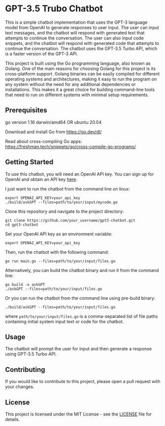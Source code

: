 # GPT-3.5 Trubo Chatbot

This is a simple chatbot implementation that uses the GPT-3 language model from OpenAI to generate responses to user input. The user can input text messages, and the chatbot will respond with generated text that attempts to continue the conversation. The user can also input code snippets, and the chatbot will respond with generated code that attempts to continue the conversation. The chatbot uses the GPT-3.5 Turbo API, which is a faster version of the GPT-3 API.

This project is built using the Go programming language, also known as Golang. One of the main reasons for choosing Golang for this project is its cross-platform support. Golang binaries can be easily compiled for different operating systems and architectures, making it easy to run the program on any system without the need for any additional dependencies or installations. This makes it a great choice for building command-line tools that need to run on different systems with minimal setup requirements. 

## Prerequisites
go version 1.16 darwin/amd64
OR
ubuntu 20.04

Download and install Go from https://go.dev/dl/

Read about cross-compiling Go apps: https://freshman.tech/snippets/go/cross-compile-go-programs/


## Getting Started

To use this chatbot, you will need an OpenAI API key. You can sign up for OpenAI and obtain an API key [here](https://beta.openai.com/signup/).

I just want to run the chatbot from the command line on linux:

```
export OPENAI_API_KEY=your_api_key
./build/askGPT --files=path/to/your/input/mycode.go
```

Clone this repository and navigate to the project directory:

```
git clone https://github.com/your_username/gpt3-chatbot.git
cd gpt3-chatbot
```

Set your OpenAI API key as an environment variable:

```
export OPENAI_API_KEY=your_api_key
```

Then, run the chatbot with the following command:

```
go run main.go --files=path/to/your/input/files.go
```

Alternatively, you can build the chatbot binary and run it from the command line:

```
go build -o askGPT
./askGPT --files=path/to/your/input/files.go
```
Or you can run the chatbot from the command line using pre-build binary:
    
```
./build/askGPT --files=path/to/your/input/files.go
```


where `path/to/your/input/files.go` is a comma-separated list of file paths containing initial system input text or code for the chatbot.

## Usage

The chatbot will prompt the user for input and then generate a response using GPT-3.5 Turbo API. 

## Contributing

If you would like to contribute to this project, please open a pull request with your changes.

## License

This project is licensed under the MIT License - see the [LICENSE](LICENSE) file for details.